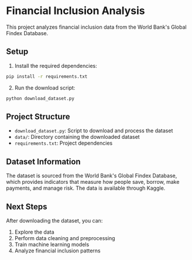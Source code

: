 # Financial Inclusion Analysis

This project analyzes financial inclusion data from the World Bank's Global Findex Database.

## Setup

1. Install the required dependencies:

```bash
pip install -r requirements.txt
```

2. Run the download script:

```bash
python download_dataset.py
```

## Project Structure

- `download_dataset.py`: Script to download and process the dataset
- `data/`: Directory containing the downloaded dataset
- `requirements.txt`: Project dependencies

## Dataset Information

The dataset is sourced from the World Bank's Global Findex Database, which provides indicators that measure how people save, borrow, make payments, and manage risk. The data is available through Kaggle.

## Next Steps

After downloading the dataset, you can:

1. Explore the data
2. Perform data cleaning and preprocessing
3. Train machine learning models
4. Analyze financial inclusion patterns

